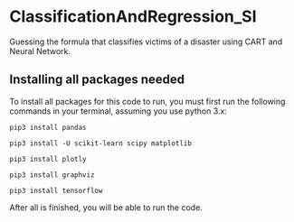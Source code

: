 # ClassificationAndRegression_SI
Guessing the formula that classifies victims of a disaster using CART and Neural Network.

## Installing all packages needed

To install all packages for this code to run, you must first run the following commands in your terminal, assuming you use python 3.x:

```terminal
pip3 install pandas
```
```terminal
pip3 install -U scikit-learn scipy matplotlib
```
```terminal
pip3 install plotly
```
```terminal
pip3 install graphviz
```
```terminal
pip3 install tensorflow
```

After all is finished, you will be able to run the code.